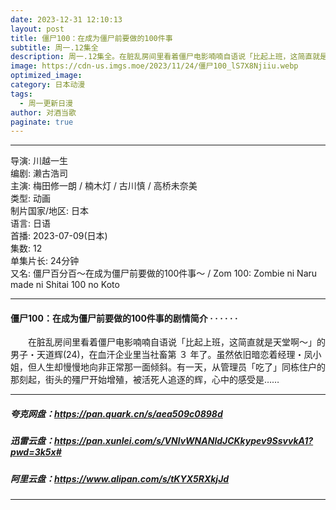 ```yaml
---
date: 2023-12-31 12:10:13
layout: post
title: 僵尸100：在成为僵尸前要做的100件事
subtitle: 周一.12集全
description: 周一.12集全。在脏乱房间里看着僵尸电影喃喃自语说「比起上班，这简直就是天堂啊～」的男子・天道辉(24)，在血汗企业里当社畜第３年了。虽然依旧暗恋着经理・凤小姐，但人生却慢慢地向非正常那一面倾斜...
image: https://cdn-us.imgs.moe/2023/11/24/僵尸100_lS7X8Njiiu.webp
optimized_image: 
category: 日本动漫
tags:
  - 周一更新日漫
author: 对酒当歌
paginate: true
---
```


---

导演: 川越一生  
编剧: 濑古浩司  
主演: 梅田修一朗 / 楠木灯 / 古川慎 / 高桥未奈美  
类型: 动画  
制片国家/地区: 日本  
语言: 日语  
首播: 2023-07-09(日本)  
集数: 12  
单集片长: 24分钟  
又名: 僵尸百分百～在成为僵尸前要做的100件事～ / Zom 100: Zombie ni Naru made ni Shitai 100 no Koto  

---

#### 僵尸100：在成为僵尸前要做的100件事的剧情简介 · · · · · ·

　　在脏乱房间里看着僵尸电影喃喃自语说「比起上班，这简直就是天堂啊～」的男子・天道辉(24)，在血汗企业里当社畜第 ３ 年了。虽然依旧暗恋着经理・凤小姐，但人生却慢慢地向非正常那一面倾斜。有一天，从管理员「吃了」同栋住户的那刻起，街头的殭尸开始增殖，被活死人追逐的辉，心中的感受是……

---

##### 夸克网盘：<https://pan.quark.cn/s/aea509c0898d>

##### 迅雷云盘：<https://pan.xunlei.com/s/VNlvWNANldJCKkypev9SsvvkA1?pwd=3k5x#>

##### 阿里云盘：<https://www.alipan.com/s/tKYX5RXkjJd>

---
